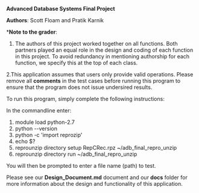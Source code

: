 **Advanced Database Systems Final Project**

**Authors**: Scott Floam and Pratik Karnik

***Note to the grader**: 
1. The authors of this project worked together on all functions. Both partners played an equal role in the design and coding of each function in this project. To avoid redundancy in mentioning authorship for each function, we specify this at the top of each class.

2.This application assumes that users only provide valid operations. Please remove all **comments** in the test cases before running this program to ensure that the program does not issue undersired results. 

To run this program, simply complete the following instructions:

In the commandline enter:
  1. module load python-2.7
  2. python --version
  3. python -c 'import reprozip'
  4. echo $?
  5. reprounzip directory setup RepCRec.rpz ~/adb_final_repro_unzip
  6. reprounzip directory run ~/adb_final_repro_unzip
  
  You will then be prompted to enter a file name (path) to test.
  
  Please see our **Design_Document.md** document and our **docs** folder for more information about the design and functionality of this application.
  
